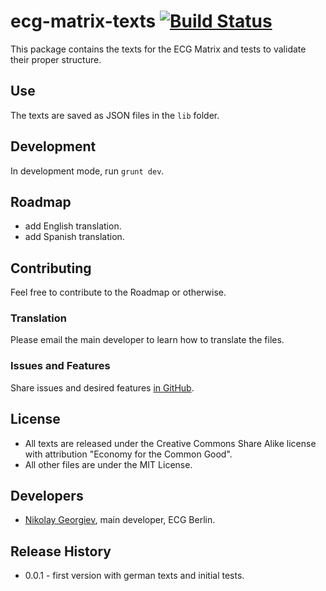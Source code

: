 ecg-matrix-texts [![Build Status][travis-image]][travis-url]
================

This package contains the texts for the ECG Matrix and tests to validate their proper structure.

## Use

The texts are saved as JSON files in the `lib` folder.

## Development

In development mode, run ``grunt dev``.

## Roadmap

* add English translation.
* add Spanish translation.

## Contributing

Feel free to contribute to the Roadmap or otherwise.

### Translation

Please email the main developer to learn how to translate the files.

### Issues and Features

Share issues and desired features [in GitHub](https://github.com/ecogood/ecg-quicktest-texts/issues).


## License

* All texts are released under the Creative Commons Share Alike license with attribution "Economy for the Common Good".
* All other files are under the MIT License.


## Developers

* [Nikolay Georgiev](http://nikolay-georgiev.net/), main developer, ECG Berlin.

## Release History

* 0.0.1 - first version with german texts and initial tests.


[travis-image]: https://travis-ci.org/ecogood/ecg-matrix-texts.svg?branch=master
[travis-url]: https://travis-ci.org/ecogood/ecg-matrix-texts
